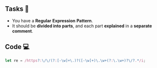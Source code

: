 ## Tasks 🎯

- You have a **Regular** **Expression** **Pattern**.
- It should be **divided into parts**, and each part **explained** in a **separate** **comment**.

## Code 💻

```js
let re = /https?:\/\/(?:[-\w]+\.)?([-\w]+)\.\w+(?:\.\w+)?\/?.*/i;
```
